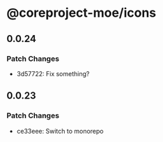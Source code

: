 # @coreproject-moe/icons

## 0.0.24

### Patch Changes

- 3d57722: Fix something?

## 0.0.23

### Patch Changes

- ce33eee: Switch to monorepo
